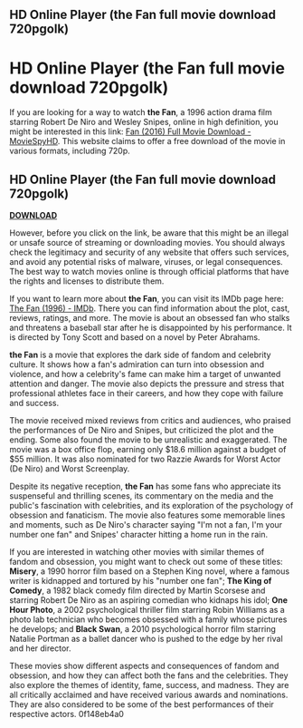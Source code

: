 ## HD Online Player (the Fan full movie download 720pgolk)

  
# HD Online Player (the Fan full movie download 720pgolk)
 
If you are looking for a way to watch **the Fan**, a 1996 action drama film starring Robert De Niro and Wesley Snipes, online in high definition, you might be interested in this link: [Fan (2016) Full Movie Download - MovieSpyHD](https://www.moviespyhd.net/movie/fan-movie-download). This website claims to offer a free download of the movie in various formats, including 720p.
 
## HD Online Player (the Fan full movie download 720pgolk)


[**DOWNLOAD**](https://www.google.com/url?q=https%3A%2F%2Furlgoal.com%2F2tKFnX&sa=D&sntz=1&usg=AOvVaw1cSgRVGvY3o-DaiVasCdom)

 
However, before you click on the link, be aware that this might be an illegal or unsafe source of streaming or downloading movies. You should always check the legitimacy and security of any website that offers such services, and avoid any potential risks of malware, viruses, or legal consequences. The best way to watch movies online is through official platforms that have the rights and licenses to distribute them.
 
If you want to learn more about **the Fan**, you can visit its IMDb page here: [The Fan (1996) - IMDb](https://www.imdb.com/title/tt0116277/). There you can find information about the plot, cast, reviews, ratings, and more. The movie is about an obsessed fan who stalks and threatens a baseball star after he is disappointed by his performance. It is directed by Tony Scott and based on a novel by Peter Abrahams.

**the Fan** is a movie that explores the dark side of fandom and celebrity culture. It shows how a fan's admiration can turn into obsession and violence, and how a celebrity's fame can make him a target of unwanted attention and danger. The movie also depicts the pressure and stress that professional athletes face in their careers, and how they cope with failure and success.
 
The movie received mixed reviews from critics and audiences, who praised the performances of De Niro and Snipes, but criticized the plot and the ending. Some also found the movie to be unrealistic and exaggerated. The movie was a box office flop, earning only $18.6 million against a budget of $55 million. It was also nominated for two Razzie Awards for Worst Actor (De Niro) and Worst Screenplay.
 
Despite its negative reception, **the Fan** has some fans who appreciate its suspenseful and thrilling scenes, its commentary on the media and the public's fascination with celebrities, and its exploration of the psychology of obsession and fanaticism. The movie also features some memorable lines and moments, such as De Niro's character saying "I'm not a fan, I'm your number one fan" and Snipes' character hitting a home run in the rain.

If you are interested in watching other movies with similar themes of fandom and obsession, you might want to check out some of these titles: **Misery**, a 1990 horror film based on a Stephen King novel, where a famous writer is kidnapped and tortured by his "number one fan"; **The King of Comedy**, a 1982 black comedy film directed by Martin Scorsese and starring Robert De Niro as an aspiring comedian who kidnaps his idol; **One Hour Photo**, a 2002 psychological thriller film starring Robin Williams as a photo lab technician who becomes obsessed with a family whose pictures he develops; and **Black Swan**, a 2010 psychological horror film starring Natalie Portman as a ballet dancer who is pushed to the edge by her rival and her director.
 
These movies show different aspects and consequences of fandom and obsession, and how they can affect both the fans and the celebrities. They also explore the themes of identity, fame, success, and madness. They are all critically acclaimed and have received various awards and nominations. They are also considered to be some of the best performances of their respective actors.
 0f148eb4a0
